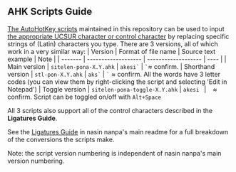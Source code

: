 ## AHK Scripts Guide

[The AutoHotKey scripts](/ahk-script/) maintained in this repository can be used to input [the appropriate UCSUR character or control character](https://www.kreativekorp.com/ucsur/charts/sitelen.html) by replacing specific strings of (Latin) characters you type. There are 3 versions, all of which work in a very similar way:
| Version | Format of file name | Source text example | Note |
| ------- | ------------------- | ------------------- | ---- |
| Main version | `sitelen-pona-X.Y.ahk` | ``akesi`​`` | ``​`​`` ≈ confirm.
| Shorthand version | `stl-pon-X.Y.ahk` | ``aks`​`` | ``​`​`` ≈ confirm. All the words have 3 letter codes (you can view them by right-clicking the script and selecting 'Edit in Notepad')
| Toggle version | `sitelen-pona-toggle-X.Y.ahk` | `akesi ` | ` ` ≈ confirm. Script can be toggled on/off with `Alt+Space`

All 3 scripts also support all of the control characters described in the __Ligatures Guide__.

See the [Ligatures Guide](https://github.com/ETBCOR/nasin-nanpa/blob/main/README.md#ligatures-guide) in nasin nanpa's main readme for a full breakdown of the conversions the scripts make.

Note: the script version numbering is independent of nasin nanpa's main version numbering.
